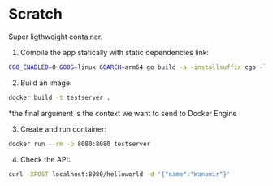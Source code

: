 # Scratch
Super ligthweight container.
1. Compile the app statically with static dependencies link:
```bash
CG0_ENABLED=0 GOOS=linux GOARCH=arm64 go build -a -installsuffix cgo -ldflags '-s' -o server
```
2. Build an image:
```bash
docker build -t testserver .
```
\*the final argument is the context we want to send to Docker Engine  

3. Create and run container:
```bash
docker run --rm -p 8080:8080 testserver
```

4. Check the API:
```bash
curl -XPOST localhost:8080/helloworld -d '{"name":"Wanomir"}'
```
